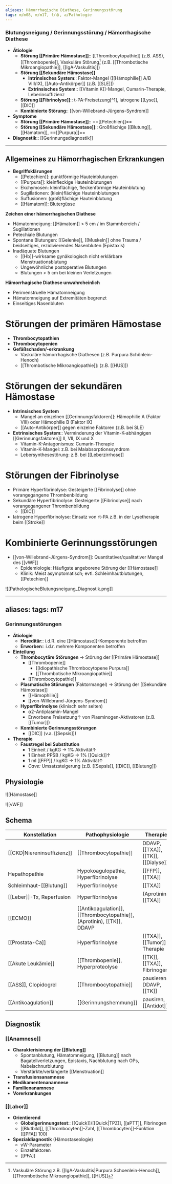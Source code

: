 ```yaml
---
aliases: Hämorrhagische Diathese, Gerinnungsstörung
tags: m/m08, m/m17, f/🩸, a/Pathologie
---
```

### Blutungsneigung / Gerinnungsstörung / Hämorrhagische Diathese
- **Ätiologie**
	- **Störung [[Primäre Hämostase]]**:: [[Thrombocytopathie]] (z.B. ASS), [[Thrombopenie]], Vaskuläre Störung[^2] (z.B. [[Thrombotische Mikroangiopathie]], [[IgA-Vaskulitis]])
	- **Störung [[Sekundäre Hämostase]]**
		- **Intrinsisches System**:: Faktor-Mangel ([[Hämophilie]] A/B VIII/IX), [[Auto-Antikörper]] (z.B. [[SLE]])
		- **Extrinsisches System**:: [[Vitamin K]]-Mangel, Cumarin-Therapie, Leberinsuffizienz
	- **Störung [[Fibrinolyse]]**:: t-PA-Freisetzung[^1], iatrogene [[Lyse]], [[DIC]]
	- **Kombinierte Störung**:: [[von-Willebrand-Jürgens-Syndrom]]
- **Symptome**
	- **Störung [[Primäre Hämostase]]**:: ==[[Petechien]]==
	- **Störung [[Sekundäre Hämostase]]**:: Großflächige [[Blutung]], [[Hämatom]], ==[[Purpura]]==
- **Diagnostik**:: [[Gerinnungsdiagnostik]]


---
## Allgemeines zu Hämorrhagischen Erkrankungen

- **Begriffsklärungen**
    - [[Petechien]]: punktförmige Hauteinblutungen
    - [[Purpura]]: kleinfleckige Hauteinblutungen
    - Ekchymosen: kleinflächige, fleckenförmige Hauteinblutung
    - Sugillationen: (klein)flächige Hauteinblutungen
    - Suffusionen: (groß)flächige Hauteinblutung
    - [[Hämatom]]: Blutergüsse

**Zeichen einer hämorrhagischen Diathese**

- Hämatomneigung: [[Hämatom]] > 5 cm / im Stammbereich / Sugillationen
- Petechiale Blutungen
- Spontane Blutungen: [[Gelenke]], [[Muskeln]] ohne Trauma / beidseitiges, rezidivierendes Nasenbluten (Epistaxis)
- Inadäquate Blutungen
    - [[Hb]]-wirksame gynäkologisch nicht erklärbare Menstruationsblutung
    - Ungewöhnliche postoperative Blutungen
    - Blutungen > 5 cm bei kleinen Verletzungen

**Hämorrhagische Diathese unwahrcheinlich**

- Perimenstruelle Hämatomneigung
- Hämatomneigung auf Extremitäten begrenzt
- Einseitiges Nasenbluten

# Störungen der primären Hämostase

- **Thrombocytopathien**
- **Thrombocytopenien**
- **Gefäßschaden/-erkrankung**
    - Vaskuläre hämorrhagische Diathesen (z.B. Purpura Schönlein-Henoch)
    - [[Thrombotische Mikroangiopathie]]: (z.B. [[HUS]])

# Störungen der sekundären Hämostase

- **Intrinsisches System**
    - Mangel an einzelnen [[Gerinnungsfaktoren]]: Hämophilie A (Faktor VIII) oder Hämophilie B (Faktor IX)
    - [[Auto-Antikörper]] gegen einzelne Faktoren (z.B. bei SLE)
- **Extrinsisches System**:: Verminderung der Vitamin-K-abhängigen [[Gerinnungsfaktoren]] II, VII, IX und X
    - Vitamin-K-Antagonismus: Cumarin-Therapie
    - Vitamin-K-Mangel: z.B. bei Malabsorptionssyndrom
    - Lebersynthesestörung: z.B. bei [[Leberzirrhose]]

# Störungen der Fibrinolyse

- Primäre Hyperfibrinolyse: Gesteigerte [[Fibrinolyse]] ohne vorangegangene Thrombenbildung
- Sekundäre Hyperfibrinolyse: Gesteigerte [[Fibrinolyse]] nach vorangegangener Thrombenbildung
    - [[DIC]]
- Iatrogene Hyperfibrinolyse: Einsatz von rt-PA z.B. in der Lysetherapie beim [[Stroke]]

# Kombinierte Gerinnungsstörungen

- [[von-Willebrand-Jürgens-Syndrom]]: Quantitativer/qualitativer Mangel des [[vWF]]
    - Epidemiologie: Häufigste angeborene Störung der [[Hämostase]]
    - Klinik: Meist asymptomatisch; evtl. Schleimhautblutungen, [[Petechien]]

![[PathologischeBlutungsneigung_Diagnostik.png]]



---
aliases: 
tags: m17
---
### Gerinnungsstörungen
- **Ätiologie**
	- **Hereditär**:: i.d.R. eine [[Hämostase]]-Komponente betroffen
	- **Erworben**:: i.d.r. mehrere Komponenten betroffen
- **Einteilung**
	- **Thrombocytäre Störungen** → Störung der [[Primäre Hämostase]]
		- [[Thrombopenie]]
			- [[Idiopathische Thrombocytopene Purpura]]
			- [[Thrombotische Mikroangiopathie]]
		-  [[Thrombocytopathie]]
	- **Plasmatische Störungen** (Faktormangel) → Störung der [[Sekundäre Hämostase]]
		- [[Hämophilie]]
		- [[von-Willebrand-Jürgens-Syndrom]]
	- **Hyperfibrinolyse** (klinisch sehr selten)
		- α2-Antiplasmin-Mangel
		- Erworbene Freisetzung↑ von Plasminogen-Aktivatoren (z.B. [[Tumor]])
	- **Kombinierte Gerinnungsstörungen**
		- [[DIC]] (v.a. [[Sepsis]])
- **Therapie**
	- **Faustregel bei Substitution**
		- 1 Einheit / kgKG → 1% Aktivität↑ 
		- 1 Einheit PPSB / kgKG → 1% [[Quick]]↑ 
		- 1 ml [[FFP]] / kgKG → 1% Aktivität↑ 
		- *Cave:* Umsatzsteigerung (z.B. [[Sepsis]], [[DIC]], [[Blutung]])

## Physiologie
![[Hämostase]]

![[vWF]]

## Schema
Konstellation|Pathophysiologie|Therapie
-|-|-
[[CKD\|Niereninsuffizienz]]|[[Thrombocytopathie]]|DDAVP, [[TXA]], [[TK]], [[Dialyse]]
Hepathopathie|Hypokoagulopathie, Hyperfibrinolyse|[[FFP]], [[TXA]]
Schleimhaut-[[Blutung]]|Hyperfibrinolyse|[[TXA]]
[[Leber]]-Tx, Reperfusion|Hyperfibrinolyse|(Aprotinin), [[TXA]]
[[ECMO]]|[[Antikoagulation]], [[Thrombocytopathie]], (Aprotinin), [[TK]], DDAVP
[[Prostata-Ca]]|Hyperfibrinolyse|[[TXA]], [[Tumor]]-Therapie
[[Akute Leukämie]]|[[Thrombopenie]], Hyperproteolyse|[[TK]], [[TXA]], Fibrinogen
[[ASS]], Clopidogrel|[[Thrombocytopathie]]|pausieren, DDAVP, [[TK]]
[[Antikoagulation]]|[[Gerinnungshemmung]]|pausiren, [[Antidot]]

## Diagnostik
### [[Anamnese]]
- **Charakterisierung der [[Blutung]]**
	- Spontanblutung, Hämatomneigung, [[Blutung]] nach Bagatellverletzungen, Epistaxis, Nachblutung nach OPs, Nabelschnurblutung
	- Verstärkte/verlängerte [[Menstruation]]
- **Transfusionsanamnese**
- **Medikamentenanamnese**
- **Familienanamnese**
- **Vorerkrankungen**

### [[Labor]]
- **Orientierend**
	- **Globalgerinnungstest**:: [[Quick]]/[[Quick|TPZ]], [[aPTT]], Fibrinogen
	- [[Blutbild]], [[Thrombocyten]]-Zahl, [[Thrombocyten]]-Funktion ([[PFA]] 100)
- **Spezialdiagnostik** (Hämostaseologie)
	- vW-Parameter
	- Einzelfaktoren
	- [[PFA]]

[^2]: Vaskuläre Störung z.B. [[IgA-Vaskulitis|Purpura Schoenlein-Henoch]], [[Thrombotische Mikroangiopathie]], [[HUS]]
